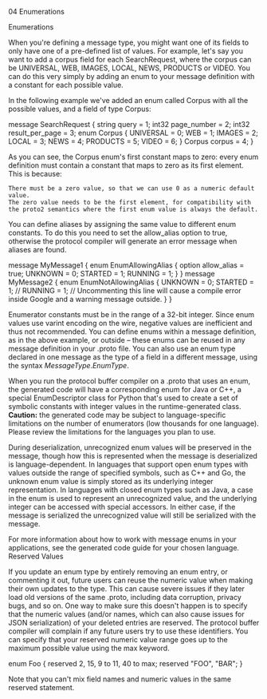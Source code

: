 04 Enumerations

Enumerations

When you're defining a message type, you might want one of its fields to only have one of a pre-defined list of values. For example, let's say you want to add a corpus field for each SearchRequest, where the corpus can be UNIVERSAL, WEB, IMAGES, LOCAL, NEWS, PRODUCTS or VIDEO. You can do this very simply by adding an enum to your message definition with a constant for each possible value.

In the following example we've added an enum called Corpus with all the possible values, and a field of type Corpus:

message SearchRequest {
  string query = 1;
  int32 page_number = 2;
  int32 result_per_page = 3;
  enum Corpus {
    UNIVERSAL = 0;
    WEB = 1;
    IMAGES = 2;
    LOCAL = 3;
    NEWS = 4;
    PRODUCTS = 5;
    VIDEO = 6;
  }
  Corpus corpus = 4;
}

As you can see, the Corpus enum's first constant maps to zero: every enum definition must contain a constant that maps to zero as its first element. This is because:

    There must be a zero value, so that we can use 0 as a numeric default value.
    The zero value needs to be the first element, for compatibility with the proto2 semantics where the first enum value is always the default.

You can define aliases by assigning the same value to different enum constants. To do this you need to set the allow_alias option to true, otherwise the protocol compiler will generate an error message when aliases are found.

message MyMessage1 {
  enum EnumAllowingAlias {
    option allow_alias = true;
    UNKNOWN = 0;
    STARTED = 1;
    RUNNING = 1;
  }
}
message MyMessage2 {
  enum EnumNotAllowingAlias {
    UNKNOWN = 0;
    STARTED = 1;
    // RUNNING = 1;  // Uncommenting this line will cause a compile error inside Google and a warning message outside.
  }
}

Enumerator constants must be in the range of a 32-bit integer. Since enum values use varint encoding on the wire, negative values are inefficient and thus not recommended. You can define enums within a message definition, as in the above example, or outside – these enums can be reused in any message definition in your .proto file. You can also use an enum type declared in one message as the type of a field in a different message, using the syntax _MessageType_._EnumType_.

When you run the protocol buffer compiler on a .proto that uses an enum, the generated code will have a corresponding enum for Java or C++, a special EnumDescriptor class for Python that's used to create a set of symbolic constants with integer values in the runtime-generated class.
**Caution:** the generated code may be subject to language-specific limitations on the number of enumerators (low thousands for one language). Please review the limitations for the languages you plan to use.

During deserialization, unrecognized enum values will be preserved in the message, though how this is represented when the message is deserialized is language-dependent. In languages that support open enum types with values outside the range of specified symbols, such as C++ and Go, the unknown enum value is simply stored as its underlying integer representation. In languages with closed enum types such as Java, a case in the enum is used to represent an unrecognized value, and the underlying integer can be accessed with special accessors. In either case, if the message is serialized the unrecognized value will still be serialized with the message.

For more information about how to work with message enums in your applications, see the generated code guide for your chosen language.
Reserved Values

If you update an enum type by entirely removing an enum entry, or commenting it out, future users can reuse the numeric value when making their own updates to the type. This can cause severe issues if they later load old versions of the same .proto, including data corruption, privacy bugs, and so on. One way to make sure this doesn't happen is to specify that the numeric values (and/or names, which can also cause issues for JSON serialization) of your deleted entries are reserved. The protocol buffer compiler will complain if any future users try to use these identifiers. You can specify that your reserved numeric value range goes up to the maximum possible value using the max keyword.

enum Foo {
  reserved 2, 15, 9 to 11, 40 to max;
  reserved "FOO", "BAR";
}

Note that you can't mix field names and numeric values in the same reserved statement.